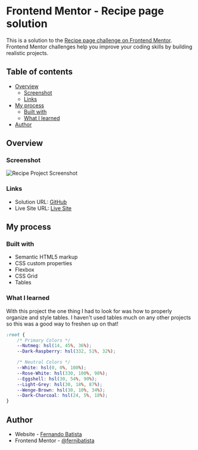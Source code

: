 # Frontend Mentor - Recipe page solution

This is a solution to the [Recipe page challenge on Frontend Mentor](https://www.frontendmentor.io/challenges/recipe-page-KiTsR8QQKm). Frontend Mentor challenges help you improve your coding skills by building realistic projects. 

## Table of contents

- [Overview](#overview)
  - [Screenshot](#screenshot)
  - [Links](#links)
- [My process](#my-process)
  - [Built with](#built-with)
  - [What I learned](#what-i-learned)
- [Author](#author)


## Overview

### Screenshot

![Recipe Project Screenshot](./screenshot.jpg)

### Links

- Solution URL: [GitHub](https://github.com/FernJBatista/Recipe-page-challenge)
- Live Site URL: [Live Site](https://your-live-site-url.com)

## My process

### Built with

- Semantic HTML5 markup
- CSS custom properties
- Flexbox
- CSS Grid
- Tables

### What I learned

With this project the one thing I had to look for was how to properly organize and style tables. I haven't used tables much on any other projects so this was a good way to freshen up on that!

```CSS I'm getting very used to using this for the colors. It makes it a lot easier for me when I set my colors in Figma.
:root {
    /* Primary Colors */
    --Nutmeg: hsl(14, 45%, 36%);
    --Dark-Raspberry: hsl(332, 51%, 32%);

    /* Neutral Colors */
    --White: hsl(0, 0%, 100%);
    --Rose-White: hsl(330, 100%, 98%);
    --Eggshell: hsl(30, 54%, 90%);
    --Light-Grey: hsl(30, 18%, 87%);
    --Wenge-Brown: hsl(30, 10%, 34%);
    --Dark-Charcoal: hsl(24, 5%, 18%);
}
```

## Author

- Website - [Fernando Batista](https://www.fernando-batista.weblow.io)
- Frontend Mentor - [@fernjbatista](https://www.frontendmentor.io/profile/fernjbatista)
